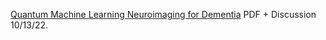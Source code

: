 [Quantum Machine Learning Neuroimaging for Dementia](https://www.chemicalqdevice.com/quantum-machine-learning-neuroimaging-for-alzheimers-disease) PDF + Discussion 10/13/22.
